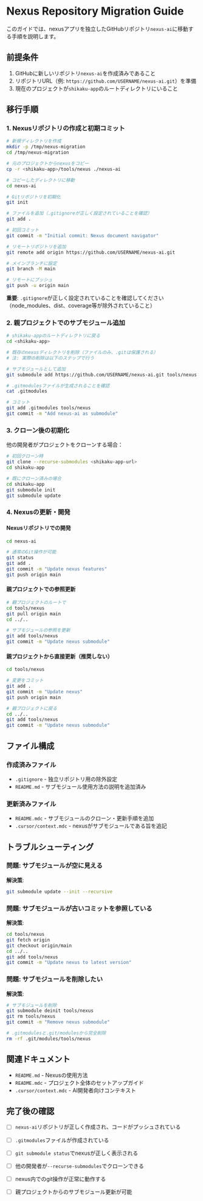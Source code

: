 # Nexus Repository Migration Guide

このガイドでは、nexusアプリを独立したGitHubリポジトリ`nexus-ai`に移動する手順を説明します。

## 前提条件

1. GitHubに新しいリポジトリ`nexus-ai`を作成済みであること
2. リポジトリURL（例: `https://github.com/USERNAME/nexus-ai.git`）を準備
3. 現在のプロジェクトが`shikaku-app`のルートディレクトリにいること

## 移行手順

### 1. Nexusリポジトリの作成と初期コミット

```bash
# 新規ディレクトリを作成
mkdir -p /tmp/nexus-migration
cd /tmp/nexus-migration

# 元のプロジェクトからnexusをコピー
cp -r <shikaku-app>/tools/nexus ./nexus-ai

# コピーしたディレクトリに移動
cd nexus-ai

# Gitリポジトリを初期化
git init

# ファイルを追加（.gitignoreが正しく設定されていることを確認）
git add .

# 初回コミット
git commit -m "Initial commit: Nexus document navigator"

# リモートリポジトリを追加
git remote add origin https://github.com/USERNAME/nexus-ai.git

# メインブランチに設定
git branch -M main

# リモートにプッシュ
git push -u origin main
```

**重要**: `.gitignore`が正しく設定されていることを確認してください（node_modules、dist、coverage等が除外されていること）

### 2. 親プロジェクトでのサブモジュール追加

```bash
# shikaku-appのルートディレクトリに戻る
cd <shikaku-app>

# 既存のnexusディレクトリを削除（ファイルのみ、.gitは保護される）
# 注: 実際の削除は以下のステップで行う

# サブモジュールとして追加
git submodule add https://github.com/USERNAME/nexus-ai.git tools/nexus

# .gitmodulesファイルが生成されることを確認
cat .gitmodules

# コミット
git add .gitmodules tools/nexus
git commit -m "Add nexus-ai as submodule"
```

### 3. クローン後の初期化

他の開発者がプロジェクトをクローンする場合：

```bash
# 初回クローン時
git clone --recurse-submodules <shikaku-app-url>
cd shikaku-app

# 既にクローン済みの場合
cd shikaku-app
git submodule init
git submodule update
```

### 4. Nexusの更新・開発

#### Nexusリポジトリでの開発

```bash
cd nexus-ai

# 通常のGit操作が可能
git status
git add .
git commit -m "Update nexus features"
git push origin main
```

#### 親プロジェクトでの参照更新

```bash
# 親プロジェクトのルートで
cd tools/nexus
git pull origin main
cd ../..

# サブモジュールの参照を更新
git add tools/nexus
git commit -m "Update nexus submodule"
```

#### 親プロジェクトから直接更新（推奨しない）

```bash
cd tools/nexus

# 変更をコミット
git add .
git commit -m "Update nexus"
git push origin main

# 親プロジェクトに戻る
cd ../..
git add tools/nexus
git commit -m "Update nexus submodule"
```

## ファイル構成

### 作成済みファイル

- `.gitignore` - 独立リポジトリ用の除外設定
- `README.md` - サブモジュール使用方法の説明を追加済み

### 更新済みファイル

- `README.mdc` - サブモジュールのクローン・更新手順を追加
- `.cursor/context.mdc` - nexusがサブモジュールである旨を追記

## トラブルシューティング

### 問題: サブモジュールが空に見える

**解決策**:
```bash
git submodule update --init --recursive
```

### 問題: サブモジュールが古いコミットを参照している

**解決策**:
```bash
cd tools/nexus
git fetch origin
git checkout origin/main
cd ../..
git add tools/nexus
git commit -m "Update nexus to latest version"
```

### 問題: サブモジュールを削除したい

**解決策**:
```bash
# サブモジュールを削除
git submodule deinit tools/nexus
git rm tools/nexus
git commit -m "Remove nexus submodule"

# .gitmodulesと.git/modulesから完全削除
rm -rf .git/modules/tools/nexus
```

## 関連ドキュメント

- `README.md` - Nexusの使用方法
- `README.mdc` - プロジェクト全体のセットアップガイド
- `.cursor/context.mdc` - AI開発者向けコンテキスト

## 完了後の確認

- [ ] `nexus-ai`リポジトリが正しく作成され、コードがプッシュされている
- [ ] `.gitmodules`ファイルが作成されている
- [ ] `git submodule status`でnexusが正しく表示される
- [ ] 他の開発者が`--recurse-submodules`でクローンできる
- [ ] nexus内でのgit操作が正常に動作する
- [ ] 親プロジェクトからのサブモジュール更新が可能

